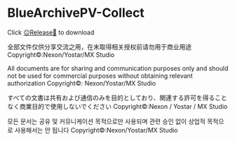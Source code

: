 # BlueArchivePV-Collect
Click [😐Release🙂](https://github.com/KleePaimon/BlueArchivePV-Collect/releases) to download

全部文件仅供分享交流之用，在未取得相关授权前请勿用于商业用途
Copyright©:Nexon/Yostar/MX Studio

All documents are for sharing and communication purposes only and should not be used for commercial purposes without obtaining relevant authorization
Copyright©: Nexon/Yostar/MX Studio

すべての文書は共有および通信のみを目的としており、関連する許可を得ることなく商業目的で使用しないでください
Copyright©:Nexon / Yostar / MX Studio

모든 문서는 공유 및 커뮤니케이션 목적으로만 사용되며 관련 승인 없이 상업적 목적으로 사용해서는 안 됩니다
Copyright©:Nexon/Yostar/MX Studio
